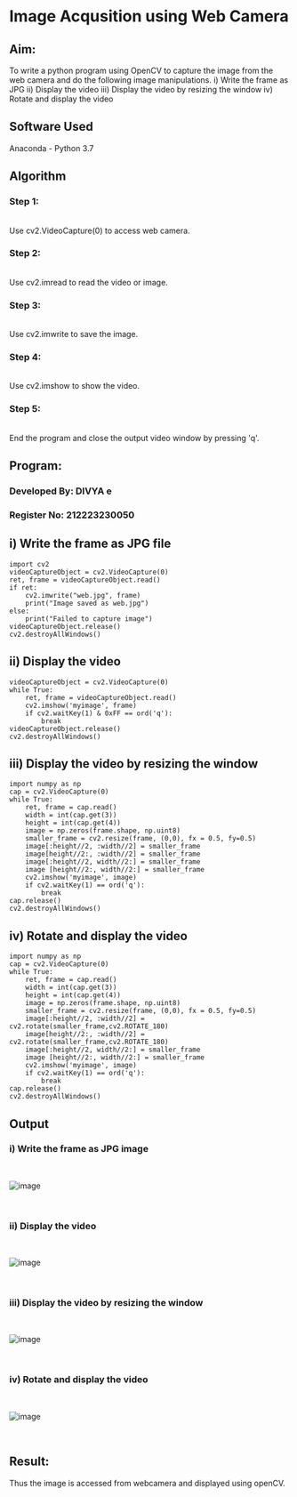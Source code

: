 # Image Acqusition using Web Camera
## Aim:
 To write a python program using OpenCV to capture the image from the web camera and do the following image manipulations.
i) Write the frame as JPG 
ii) Display the video 
iii) Display the video by resizing the window
iv) Rotate and display the video

## Software Used
Anaconda - Python 3.7
## Algorithm
### Step 1:
<br>
Use cv2.VideoCapture(0) to access web camera.
<br>

### Step 2:
<br>
Use cv2.imread to read the video or image.
<br>

### Step 3:
<br>
Use cv2.imwrite to save the image.
<br>

### Step 4:
<br>
Use cv2.imshow to show the video.
<br>

### Step 5:
<br>
End the program and close the output video window by pressing 'q'.
<br>

## Program:

### Developed By: DIVYA e
### Register No: 212223230050

## i) Write the frame as JPG file

```
import cv2
videoCaptureObject = cv2.VideoCapture(0)
ret, frame = videoCaptureObject.read()
if ret:
    cv2.imwrite("web.jpg", frame)
    print("Image saved as web.jpg")
else:
    print("Failed to capture image")
videoCaptureObject.release()
cv2.destroyAllWindows()
```



## ii) Display the video
```
videoCaptureObject = cv2.VideoCapture(0)
while True:
    ret, frame = videoCaptureObject.read()
    cv2.imshow('myimage', frame)
    if cv2.waitKey(1) & 0xFF == ord('q'):
        break
videoCaptureObject.release()
cv2.destroyAllWindows()
```



## iii) Display the video by resizing the window

```
import numpy as np
cap = cv2.VideoCapture(0)
while True:
    ret, frame = cap.read() 
    width = int(cap.get(3))
    height = int(cap.get(4))
    image = np.zeros(frame.shape, np.uint8) 
    smaller_frame = cv2.resize(frame, (0,0), fx = 0.5, fy=0.5) 
    image[:height//2, :width//2] = smaller_frame
    image[height//2:, :width//2] = smaller_frame
    image[:height//2, width//2:] = smaller_frame 
    image [height//2:, width//2:] = smaller_frame
    cv2.imshow('myimage', image)
    if cv2.waitKey(1) == ord('q'):
        break
cap.release()
cv2.destroyAllWindows()
```


## iv) Rotate and display the video

```
import numpy as np
cap = cv2.VideoCapture(0)
while True:
    ret, frame = cap.read() 
    width = int(cap.get(3))
    height = int(cap.get(4))
    image = np.zeros(frame.shape, np.uint8) 
    smaller_frame = cv2.resize(frame, (0,0), fx = 0.5, fy=0.5) 
    image[:height//2, :width//2] = cv2.rotate(smaller_frame,cv2.ROTATE_180)
    image[height//2:, :width//2] = cv2.rotate(smaller_frame,cv2.ROTATE_180)
    image[:height//2, width//2:] = smaller_frame 
    image [height//2:, width//2:] = smaller_frame
    cv2.imshow('myimage', image)
    if cv2.waitKey(1) == ord('q'):
        break
cap.release()
cv2.destroyAllWindows()
```

## Output

### i) Write the frame as JPG image

</br>

![image](https://github.com/user-attachments/assets/e6e36dcb-a870-499e-bb71-88fd78ee9e22)

</br>


### ii) Display the video

</br>

![image](https://github.com/user-attachments/assets/fa12987c-fca3-43fb-9d19-d9455c2b42ff)

</br>


### iii) Display the video by resizing the window

</br>

![image](https://github.com/user-attachments/assets/3bdf6d4e-241c-42a7-8d25-300410cb649d)

</br>



### iv) Rotate and display the video

</br>

![image](https://github.com/user-attachments/assets/7c3b7604-2987-416a-86d6-d52997a308a9)

</br>





## Result:
Thus the image is accessed from webcamera and displayed using openCV.
